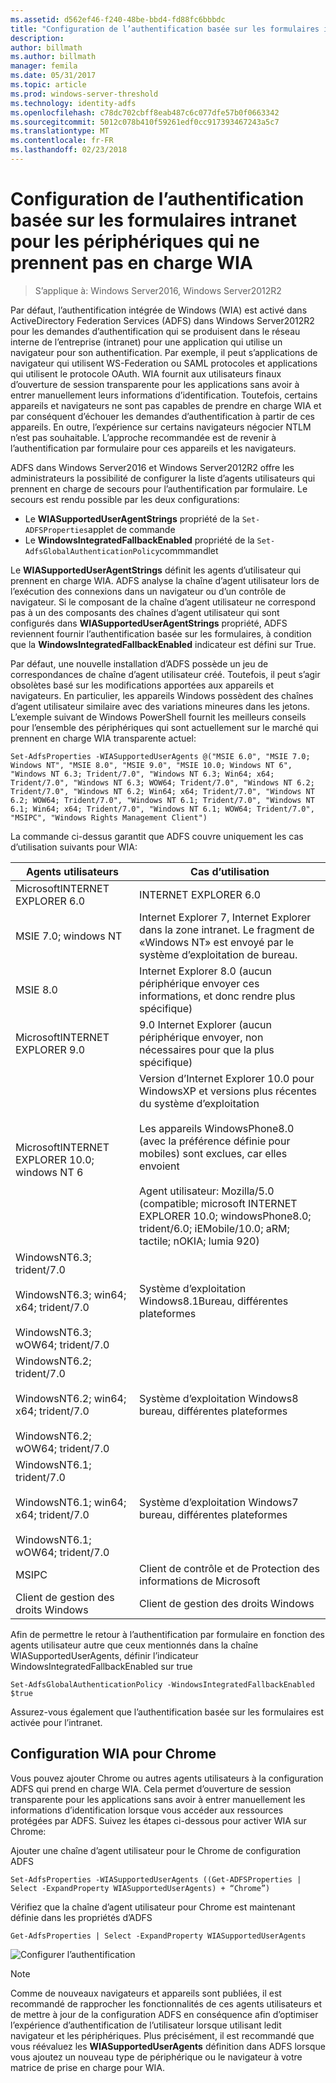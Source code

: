 ```yaml
---
ms.assetid: d562ef46-f240-48be-bbd4-fd88fc6bbbdc
title: "Configuration de l’authentification basée sur les formulaires intranet pour les périphériques qui ne prennent pas en charge WIA"
description: 
author: billmath
ms.author: billmath
manager: femila
ms.date: 05/31/2017
ms.topic: article
ms.prod: windows-server-threshold
ms.technology: identity-adfs
ms.openlocfilehash: c78dc702cbff8eab487c6c077dfe57b0f0663342
ms.sourcegitcommit: 5012c078b410f59261edf0cc917393467243a5c7
ms.translationtype: MT
ms.contentlocale: fr-FR
ms.lasthandoff: 02/23/2018
---
```

# <a name="configuring-intranet-forms-based-authentication-for-devices-that-do-not-support-wia"></a>Configuration de l’authentification basée sur les formulaires intranet pour les périphériques qui ne prennent pas en charge WIA

>S’applique à: Windows Server2016, Windows Server2012R2

Par défaut, l’authentification intégrée de Windows (WIA) est activé dans ActiveDirectory Federation Services (ADFS) dans Windows Server2012R2 pour les demandes d’authentification qui se produisent dans le réseau interne de l’entreprise (intranet) pour une application qui utilise un navigateur pour son authentification. Par exemple, il peut s’applications de navigateur qui utilisent WS-Federation ou SAML protocoles et applications qui utilisent le protocole OAuth. WIA fournit aux utilisateurs finaux d’ouverture de session transparente pour les applications sans avoir à entrer manuellement leurs informations d’identification. Toutefois, certains appareils et navigateurs ne sont pas capables de prendre en charge WIA et par conséquent d’échouer les demandes d’authentification à partir de ces appareils. En outre, l’expérience sur certains navigateurs négocier NTLM n’est pas souhaitable. L’approche recommandée est de revenir à l’authentification par formulaire pour ces appareils et les navigateurs.

ADFS dans Windows Server2016 et Windows Server2012R2 offre les administrateurs la possibilité de configurer la liste d’agents utilisateurs qui prennent en charge de secours pour l’authentification par formulaire. Le secours est rendu possible par les deux configurations:


- Le **WIASupportedUserAgentStrings** propriété de la `Set-ADFSProperties`applet de commande
- Le **WindowsIntegratedFallbackEnabled** propriété de la `Set-AdfsGlobalAuthenticationPolicy`commmandlet

Le **WIASupportedUserAgentStrings** définit les agents d’utilisateur qui prennent en charge WIA. ADFS analyse la chaîne d’agent utilisateur lors de l’exécution des connexions dans un navigateur ou d’un contrôle de navigateur. Si le composant de la chaîne d’agent utilisateur ne correspond pas à un des composants des chaînes d’agent utilisateur qui sont configurés dans **WIASupportedUserAgentStrings** propriété, ADFS reviennent fournir l’authentification basée sur les formulaires, à condition que la **WindowsIntegratedFallbackEnabled** indicateur est défini sur True.

Par défaut, une nouvelle installation d’ADFS possède un jeu de correspondances de chaîne d’agent utilisateur créé. Toutefois, il peut s’agir obsolètes basé sur les modifications apportées aux appareils et navigateurs. En particulier, les appareils Windows possèdent des chaînes d’agent utilisateur similaire avec des variations mineures dans les jetons. L’exemple suivant de Windows PowerShell fournit les meilleurs conseils pour l’ensemble des périphériques qui sont actuellement sur le marché qui prennent en charge WIA transparente actuel:

    Set-AdfsProperties -WIASupportedUserAgents @("MSIE 6.0", "MSIE 7.0; Windows NT", "MSIE 8.0", "MSIE 9.0", "MSIE 10.0; Windows NT 6", "Windows NT 6.3; Trident/7.0", "Windows NT 6.3; Win64; x64; Trident/7.0", "Windows NT 6.3; WOW64; Trident/7.0", "Windows NT 6.2; Trident/7.0", "Windows NT 6.2; Win64; x64; Trident/7.0", "Windows NT 6.2; WOW64; Trident/7.0", "Windows NT 6.1; Trident/7.0", "Windows NT 6.1; Win64; x64; Trident/7.0", "Windows NT 6.1; WOW64; Trident/7.0", "MSIPC", "Windows Rights Management Client")

La commande ci-dessus garantit que ADFS couvre uniquement les cas d’utilisation suivants pour WIA:

Agents utilisateurs|Cas d’utilisation|
-----|-----|
MicrosoftINTERNET EXPLORER 6.0|INTERNET EXPLORER 6.0|
MSIE 7.0; windows NT|Internet Explorer 7, Internet Explorer dans la zone intranet. Le fragment de «Windows NT» est envoyé par le système d’exploitation de bureau.|
MSIE 8.0|Internet Explorer 8.0 (aucun périphérique envoyer ces informations, et donc rendre plus spécifique)|
MicrosoftINTERNET EXPLORER 9.0|9.0 Internet Explorer (aucun périphérique envoyer, non nécessaires pour que la plus spécifique)|
MicrosoftINTERNET EXPLORER 10.0; windows NT 6|Version d’Internet Explorer 10.0 pour WindowsXP et versions plus récentes du système d’exploitation</br></br>Les appareils WindowsPhone8.0 (avec la préférence définie pour mobiles) sont exclues, car elles envoient</br></br>Agent utilisateur: Mozilla/5.0 (compatible; microsoft INTERNET EXPLORER 10.0; windowsPhone8.0; trident/6.0; iEMobile/10.0; aRM; tactile; nOKIA; lumia 920)|
WindowsNT6.3; trident/7.0</br></br>WindowsNT6.3; win64; x64; trident/7.0</br></br>WindowsNT6.3; wOW64; trident/7.0| Système d’exploitation Windows8.1Bureau, différentes plateformes|
WindowsNT6.2; trident/7.0</br></br>WindowsNT6.2; win64; x64; trident/7.0</br></br>WindowsNT6.2; wOW64; trident/7.0|Système d’exploitation Windows8 bureau, différentes plateformes|
WindowsNT6.1; trident/7.0</br></br>WindowsNT6.1; win64; x64; trident/7.0</br></br>WindowsNT6.1; wOW64; trident/7.0|Système d’exploitation Windows7 bureau, différentes plateformes|
MSIPC| Client de contrôle et de Protection des informations de Microsoft|
Client de gestion des droits Windows|Client de gestion des droits Windows|

Afin de permettre le retour à l’authentification par formulaire en fonction des agents utilisateur autre que ceux mentionnés dans la chaîne WIASupportedUserAgents, définir l’indicateur WindowsIntegratedFallbackEnabled sur true

    Set-AdfsGlobalAuthenticationPolicy -WindowsIntegratedFallbackEnabled $true

Assurez-vous également que l’authentification basée sur les formulaires est activée pour l’intranet.

## <a name="configuring-wia-for-chrome"></a>Configuration WIA pour Chrome
Vous pouvez ajouter Chrome ou autres agents utilisateurs à la configuration ADFS qui prend en charge WIA. Cela permet d’ouverture de session transparente pour les applications sans avoir à entrer manuellement les informations d’identification lorsque vous accéder aux ressources protégées par ADFS. Suivez les étapes ci-dessous pour activer WIA sur Chrome:

Ajouter une chaîne d’agent utilisateur pour le Chrome de configuration ADFS

    Set-AdfsProperties -WIASupportedUserAgents ((Get-ADFSProperties | Select -ExpandProperty WIASupportedUserAgents) + “Chrome”)
    
Vérifiez que la chaîne d’agent utilisateur pour Chrome est maintenant définie dans les propriétés d’ADFS

    Get-AdfsProperties | Select -ExpandProperty WIASupportedUserAgents

![Configurer l’authentification](media/Configure-intranet-forms-based-authentication-for-devices-that-do-not-support-WIA/chrome1.png) 

>[!NOTE]   
> Comme de nouveaux navigateurs et appareils sont publiées, il est recommandé de rapprocher les fonctionnalités de ces agents utilisateurs et de mettre à jour de la configuration ADFS en conséquence afin d’optimiser l’expérience d’authentification de l’utilisateur lorsque utilisant ledit navigateur et les périphériques. Plus précisément, il est recommandé que vous réévaluez les **WIASupportedUserAgents** définition dans ADFS lorsque vous ajoutez un nouveau type de périphérique ou le navigateur à votre matrice de prise en charge pour WIA.


